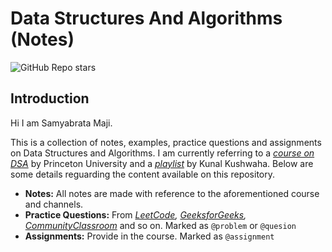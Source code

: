 # Data Structures And Algorithms (Notes)

![GitHub Repo stars](https://img.shields.io/github/stars/samyabrata-maji/JAVA-DSA-CODE?style=social)

## Introduction

Hi I am Samyabrata Maji.

This is a collection of notes, examples, practice questions and assignments on Data Structures and Algorithms. I am currently referring to a *[course on DSA](https://coursera.org/share/d8124fd791622db91dba4e4bd9c612fd)* by Princeton University and a *[playlist](https://www.youtube.com/playlist?list=PL9gnSGHSqcnr_DxHsP7AW9ftq0AtAyYqJ)* by Kunal Kushwaha. Below are some details reguarding the content available on this repository.

- **Notes:**  All notes are made with reference to the aforementioned course and channels.
- **Practice Questions:** From *[LeetCode](https://leetcode.com), [GeeksforGeeks](https://geeksforgeeks.org), [CommunityClassroom]()*  and so on. Marked as `@problem` or `@quesion`
- **Assignments:**  Provide in the course. Marked as `@assignment`
